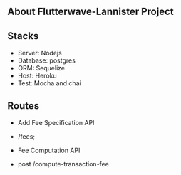## About Flutterwave-Lannister Project

## Stacks
 - Server: Nodejs
 - Database: postgres
 - ORM: Sequelize
 - Host: Heroku
 - Test: Mocha and chai
 

## Routes

 - Add Fee Specification API
 - /fees;


 - Fee Computation API
 - post /compute-transaction-fee



